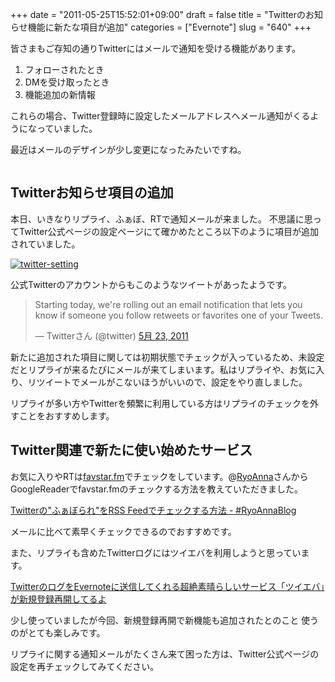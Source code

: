 +++
date = "2011-05-25T15:52:01+09:00"
draft = false
title = "Twitterのお知らせ機能に新たな項目が追加"
categories = ["Evernote"]
slug = "640"
+++

皆さまもご存知の通りTwitterにはメールで通知を受ける機能があります。

1. フォローされたとき
2. DMを受け取ったとき
3. 機能追加の新情報

これらの場合、Twitter登録時に設定したメールアドレスへメール通知がくるようになっていました。<!--more-->

最近はメールのデザインが少し変更になったみたいですね。

<img src="http://twitter.ww-ape.com/step2/img/step2_04.gif" alt="" />

<h2>Twitterお知らせ項目の追加</h2>
本日、いきなりリプライ、ふぁぼ、RTで通知メールが来ました。
不思議に思ってTwitter公式ページの設定ページにて確かめたところ以下のように項目が追加されていました。

<a rel="nofollow" target="_blank" href="http://www.flickr.com/photos/knk_n/5757680546/" title="twitter-setting by kenke_n, on Flickr"><img class="flickr_photo" src="http://farm4.static.flickr.com/3262/5757680546_217f6a3127.jpg" alt="twitter-setting"/></a>

公式Twitterのアカウントからもこのようなツイートがあったようです。

<blockquote class="twitter-tweet" lang="ja"><p>Starting today, we're rolling out an email notification that lets you know if someone you follow retweets or favorites one of your Tweets.</p>&mdash; Twitterさん (@twitter) <a href="https://twitter.com/twitter/status/72775840978571264" data-datetime="2011-05-23T21:28:07+00:00">5月 23, 2011</a></blockquote>

新たに追加された項目に関しては初期状態でチェックが入っているため、未設定だとリプライが来るたびにメールが来てしまいます。私はリプライや、お気に入り、リツイートでメールがこないほうがいいので、設定をやり直しました。

リプライが多い方やTwitterを頻繁に利用している方はリプライのチェックを外すことをおすすめします。

<h2>Twitter関連で新たに使い始めたサービス</h2>
お気に入りやRTは<a href="http://favstar.fm/">favstar.fm</a>でチェックをしています。@<a href="http://twitter.com/RyoAnna">RyoAnna</a>さんからGoogleReaderでfavstar.fmのチェックする方法を教えていただきました。

<a rel="nofollow" target="_blank" href="http://d.hatena.ne.jp/RyoAnna/20110513/1305356480">Twitterの"ふぁぼられ"をRSS Feedでチェックする方法 - #RyoAnnaBlog</a><a rel="nofollow" target="_blank" href="http://b.hatena.ne.jp/entry/http://d.hatena.ne.jp/RyoAnna/20110513/1305356480"><img border="0" src="http://b.hatena.ne.jp/entry/image/http://d.hatena.ne.jp/RyoAnna/20110513/1305356480" alt=""/></a>

メールに比べて素早くチェックできるのでおすすめです。

また、リプライも含めたTwitterログにはツイエバを利用しようと思っています。

<a rel="nofollow" target="_blank" href="http://ozpa-h4.com/2011/05/25/twieva_shinkitouroku/">TwitterのログをEvernoteに送信してくれる超絶素晴らしいサービス「ツイエバ」が新規登録再開してるよ</a><a rel="nofollow" target="_blank" href="http://b.hatena.ne.jp/entry/http://ozpa-h4.com/2011/05/25/twieva_shinkitouroku/"><img border="0" src="http://b.hatena.ne.jp/entry/image/http://ozpa-h4.com/2011/05/25/twieva_shinkitouroku/" alt=""/></a>

少し使っていましたが今回、新規登録再開で新機能も追加されたとのこと
使うのがとても楽しみです。

リプライに関する通知メールがたくさん来て困った方は、Twitter公式ページの設定を再チェックしてみてください。
